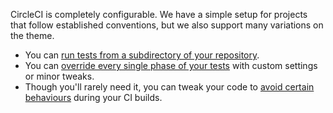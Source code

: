   CircleCI is completely configurable.
  We have a simple setup for projects that follow established conventions, but we also support many variations on the theme.

*   You can
    [ run tests from a subdirectory of your repository](/docs/configuration#subdirectory).
*   You can
    [override every single phase of your tests](/docs/configuration)
    with custom settings or minor tweaks.
*   Though you'll rarely need it, you can tweak your code to
    [avoid certain behaviours](/docs/dont-run)
    during your CI builds.